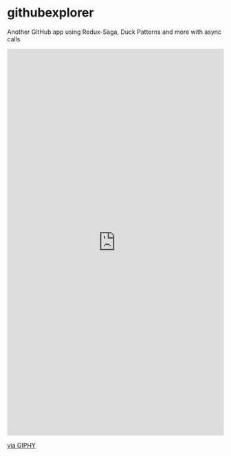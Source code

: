 # githubexplorer
Another GitHub app using Redux-Saga, Duck Patterns and more with async calls

<div style="width:100%;height:0;padding-bottom:178%;position:relative;"><iframe src="https://giphy.com/embed/xT0xeBECxC28CJf4hW" width="100%" height="100%" style="position:absolute" frameBorder="0" class="giphy-embed" allowFullScreen></iframe></div><p><a href="https://giphy.com/gifs/github-app-with-redux-saga-xT0xeBECxC28CJf4hW">via GIPHY</a></p>
